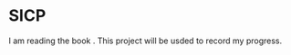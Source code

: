 # SICP
I am reading the book <Structure and Interpretation of Computer Programs>. This project will be usded to record my progress.
